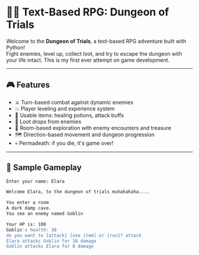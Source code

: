 # 🧙‍♂️ Text-Based RPG: Dungeon of Trials

Welcome to the **Dungeon of Trials**, a text-based RPG adventure built with Python!  
Fight enemies, level up, collect loot, and try to escape the dungeon with your life intact.
This is my first ever attempt on game development.

---

## 🎮 Features

- ⚔️ Turn-based combat against dynamic enemies  
- 💥 Player leveling and experience system  
- 🧪 Usable items: healing potions, attack buffs  
- 🏹 Loot drops from enemies  
- 🚪 Room-based exploration with enemy encounters and treasure  
- 🗺️ Direction-based movement and dungeon progression  
- 💀 Permadeath: if you die, it's game over!

---

## 📸 Sample Gameplay

```bash
Enter your name: Elara

Welcome Elara, to the dungeon of trials muhahahaha....

You enter a room
A dark damp cave.
You see an enemy named Goblin

Your HP is: 100
Goblin's health: 30
do you want to [attack] [use item] or [run]? attack
Elara attacks Goblin for 10 damage
Goblin attacks Elara for 8 damage
